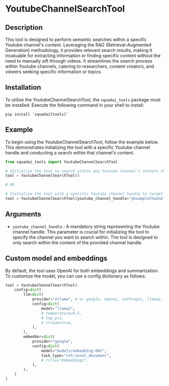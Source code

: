 # YoutubeChannelSearchTool

## Description
This tool is designed to perform semantic searches within a specific Youtube channel's content. Leveraging the RAG (Retrieval-Augmented Generation) methodology, it provides relevant search results, making it invaluable for extracting information or finding specific content without the need to manually sift through videos. It streamlines the search process within Youtube channels, catering to researchers, content creators, and viewers seeking specific information or topics.

## Installation
To utilize the YoutubeChannelSearchTool, the `squadai_tools` package must be installed. Execute the following command in your shell to install:

```shell
pip install 'squadai[tools]'
```

## Example
To begin using the YoutubeChannelSearchTool, follow the example below. This demonstrates initializing the tool with a specific Youtube channel handle and conducting a search within that channel's content.

```python
from squadai_tools import YoutubeChannelSearchTool

# Initialize the tool to search within any Youtube channel's content the agent learns about during its execution
tool = YoutubeChannelSearchTool()

# OR

# Initialize the tool with a specific Youtube channel handle to target your search
tool = YoutubeChannelSearchTool(youtube_channel_handle='@exampleChannel')
```

## Arguments
- `youtube_channel_handle` : A mandatory string representing the Youtube channel handle. This parameter is crucial for initializing the tool to specify the channel you want to search within. The tool is designed to only search within the content of the provided channel handle.

## Custom model and embeddings

By default, the tool uses OpenAI for both embeddings and summarization. To customize the model, you can use a config dictionary as follows:

```python
tool = YoutubeChannelSearchTool(
    config=dict(
        llm=dict(
            provider="ollama", # or google, openai, anthropic, llama2, ...
            config=dict(
                model="llama2",
                # temperature=0.5,
                # top_p=1,
                # stream=true,
            ),
        ),
        embedder=dict(
            provider="google",
            config=dict(
                model="models/embedding-001",
                task_type="retrieval_document",
                # title="Embeddings",
            ),
        ),
    )
)
```
